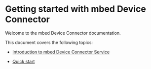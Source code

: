 Getting started with mbed Device Connector
==========================================

Welcome to the mbed Device Connector documentation.

This document covers the following topics:

- [Introduction to mbed Device Connector Service](Connector-intro.md)

- [Quick start](Quick-guide.md)




